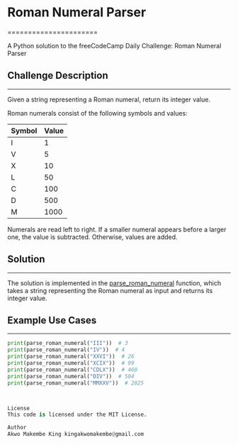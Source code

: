 # Roman Numeral Parser
======================

A Python solution to the freeCodeCamp Daily Challenge: Roman Numeral Parser

## Challenge Description
------------------------

Given a string representing a Roman numeral, return its integer value.

Roman numerals consist of the following symbols and values:

| Symbol | Value |
| --- | --- |
| I | 1 |
| V | 5 |
| X | 10 |
| L | 50 |
| C | 100 |
| D | 500 |
| M | 1000 |

Numerals are read left to right. If a smaller numeral appears before a larger one, the value is subtracted. Otherwise, values are added.

## Solution
------------

The solution is implemented in the [parse_roman_numeral](freeCodeCamp_Daily_Challenge\Day23\roman_Numeral_Parser.py) function, which takes a string representing the Roman numeral as input and returns its integer value.

## Example Use Cases
--------------------

```python
print(parse_roman_numeral("III"))  # 3
print(parse_roman_numeral("IV"))  # 4
print(parse_roman_numeral("XXVI"))  # 26
print(parse_roman_numeral("XCIX"))  # 99
print(parse_roman_numeral("CDLX"))  # 460
print(parse_roman_numeral("DIV"))  # 504
print(parse_roman_numeral("MMXXV"))  # 2025



License
This code is licensed under the MIT License.

Author
Akwo Makembe King kingakwomakembe@gmail.com